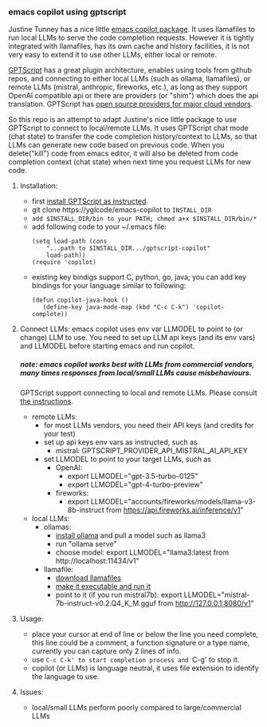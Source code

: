 ### emacs copilot using gptscript

Justine Tunney has a nice little [emacs copilot package](https://github.com/jart/emacs-copilot). It uses llamafiles to run local LLMs to serve the code completion requests. However it is tightly integrated with llamafiles, has its own cache and history facilities, it is not very easy to extend it to use other LLMs, either local or remote.

[GPTScript](https://github.com/gptscript-ai/gptscript) has a great plugin architecture, enables using tools from github repos, and connecting to either local LLMs (such as ollama, llamafiles), or remote LLMs (mistral, anthropic, fireworks, etc.), as long as they support OpenAI compatible api or there are providers (or "shim") which does the api translation. GPTScript has [open source providers for major cloud vendors](https://docs.gptscript.ai/alternative-model-providers).

So this repo is an attempt to adapt Justine's nice little package to use GPTScript to connect to local/remote LLMs. It uses GPTScript chat mode (chat state) to transfer the code completion history/context to LLMs, so that LLMs can generate new code based on previous code. When you delete("kill") code from emacs editor, it will also be deleted from code completion context (chat state) when next time you request LLMs for new code.

1. Installation:
   * first [install GPTScript as instructed](https://github.com/gptscript-ai/gptscript).
   * git clone https://yglcode/emacs-copilot to <code>INSTALL_DIR</code>
   * ```add $INSTALL_DIR/bin to your PATH; chmod a+x $INSTALL_DIR/bin/*```
   * add following code to your ~/.emacs file:
     ```elisp
     (setq load-path (cons 
		 "...path to $INSTALL_DIR.../gptscript-copilot" 
		 load-path))
     (require 'copilot)
     ```
   * existing key bindigs support C, python, go, java; you can add key bindings for your language similar to following:
     ```elisp
     (defun copilot-java-hook ()
        (define-key java-mode-map (kbd "C-c C-k") 'copilot-complete))
     ```

2. Connect LLMs:
   emacs copilot uses env var LLMODEL to point to (or change) LLM to use. You need to set up LLM api keys (and its env vars) and LLMODEL before starting emacs and run copilot.
   
   ##### _note: emacs copilot works best with LLMs from commercial vendors, many times responses from local/small LLMs cause misbehaviours._ #####
   
   GPTScript support connecting to local and remote LLMs. Please consult [the instructions](https://docs.gptscript.ai/alternative-model-providers).
   * remote LLMs:
     * for most LLMs vendors, you need their API keys (and credits for your test)
     * set up api keys env vars as instructed, such as 
       * mistral: GPTSCRIPT_PROVIDER_API_MISTRAL_AI_API_KEY
     * set LLMODEL to point to your target LLMs, such as
       * OpenAI: 
         * export LLMODEL="gpt-3.5-turbo-0125" 
         * export LLMODEL="gpt-4-turbo-preview"
       * fireworks: 
         * export LLMODEL="accounts/fireworks/models/llama-v3-8b-instruct from https://api.fireworks.ai/inference/v1"
   * local LLMs:
     * ollamas: 
       * [install ollama](https://ollama.com/) and pull a model such as llama3
       * run "ollama serve"
       * choose model: export LLMODEL="llama3:latest from http://localhost:11434/v1"
     * llamafile:
       * [download llamafiles](https://huggingface.co/jartine)
       * [make it executable and run it](https://github.com/Mozilla-Ocho/llamafile)
       * point to it (if you run mistral7b):
         export LLMODEL="mistral-7b-instruct-v0.2.Q4_K_M.gguf from http://127.0.0.1:8080/v1"
         
3. Usage:
   * place your cursor at end of line or below the line you need complete,
       this line could be a comment, a function signature or a type name,
       currently you can capture only 2 lines of info.
   * use `C-c C-k' to start completion process and `C-g' to stop it.
   * copilot (or LLMs) is language neutral, it uses file extension to identify the language to use.

4. Issues:
   * local/small LLMs perform poorly compared to large/commercial LLMs
